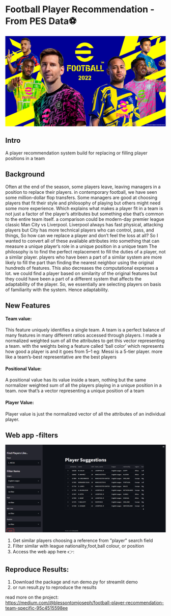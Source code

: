 # Football Player Recommendation - From PES Data⚽️

![poster](images/1_sPWX48ryH5zaaf6YjiMSLw.jpeg)

## Intro
A player recommendation system build for replacing or filling player positions in a team

## Background
Often at the end of the season, some players leave, leaving managers in a position to replace their players. in contemporary football, we have seen some million-dollar flop transfers. Some managers are good at choosing players that fit their style and philosophy of playing but others might need some more experience. Which explains what makes a player fit in a team is not just a factor of the player’s attributes but something else that’s common to the entire team itself. a comparison could be modern-day premier league classic Man City vs Liverpool. Liverpool always has fast physical, attacking players but City has more technical players who can control, pass, and things, So how can we replace a player and don’t feel the loss at all? So I wanted to convert all of these available attributes into something that can measure a unique player’s role in a unique position in a unique team
The philosophy is to find the perfect replacement to fill the duties of a player, not a similar player. players who have been a part of a similar system are more likely to fill the part than finding the nearest neighbor using the original hundreds of features. This also decreases the computational expenses a lot. we could find a player based on similarity of the original features but they could have been a part of a different system that affects the adaptability of the player. So, we essentially are selecting players on basis of familiarity with the system. Hence adaptability.

## New Features
#### Team value: 
This feature uniquely identifies a single team. A team is a perfect balance of many features in many different ratios accessed through players. I made a normalized weighted sum of all the attributes to get this vector representing a team. with the weights being a feature called ‘ball color’ which represents how good a player is and it goes from 5–1 eg: Messi is a 5-tier player. more like a team’s-best representative are the best players
#### Positional Value:
A positional value has its value inside a team, nothing but the same normalizer weighted sum of all the players playing in a unique position in a team. now that’s a vector representing a unique position of a team
#### Player Value:
Player value is just the normalized vector of all the attributes of an individual player.

## Web app -filters
![poster](images/1_vpT1QNOvUjQPb52BJF0ELw.png)
1. Get similar players choosing a  reference from "player" search field
2. Filter similar with league nationality,foot,ball colour, or position 
3. Access the web app here 👉:




## Reproduce Results:
1. Download the package and run demo.py for streamlit demo
2. or run result.py to reproduce the results

read more on the project: https://medium.com/@blessontomjoseph/football-player-recommendation-team-specific-95c4515598ee
